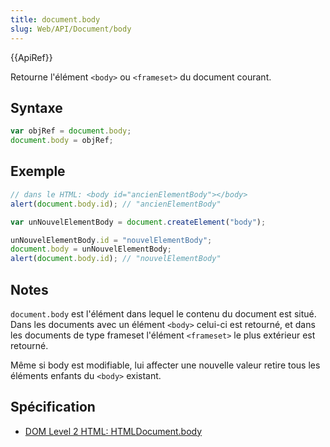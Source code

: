```yaml
---
title: document.body
slug: Web/API/Document/body
---
```


{{ApiRef}}

Retourne l'élément `<body>` ou `<frameset>` du document courant.

## Syntaxe

```js
var objRef = document.body;
document.body = objRef;
```

## Exemple

```js
// dans le HTML: <body id="ancienElementBody"></body>
alert(document.body.id); // "ancienElementBody"

var unNouvelElementBody = document.createElement("body");

unNouvelElementBody.id = "nouvelElementBody";
document.body = unNouvelElementBody;
alert(document.body.id); // "nouvelElementBody"
```

## Notes

`document.body` est l'élément dans lequel le contenu du document est situé. Dans les documents avec un élément `<body>` celui-ci est retourné, et dans les documents de type frameset l'élément `<frameset>` le plus extérieur est retourné.

Même si body est modifiable, lui affecter une nouvelle valeur retire tous les éléments enfants du `<body>` existant.

## Spécification

- [DOM Level 2 HTML: HTMLDocument.body](http://www.w3.org/TR/DOM-Level-2-HTML/html.html#ID-56360201)
